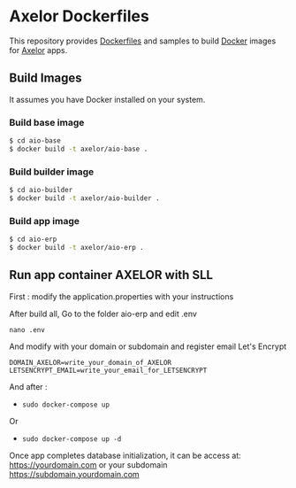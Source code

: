 # Axelor Dockerfiles

This repository provides [Dockerfiles](https://docs.docker.com/engine/reference/builder/) and samples to build [Docker](https://www.docker.com/what-docker) images for [Axelor](https://axelor.com) apps.

## Build Images

It assumes you have Docker installed on your system.

### Build base image

```sh
$ cd aio-base
$ docker build -t axelor/aio-base .
```

### Build builder image

```sh
$ cd aio-builder
$ docker build -t axelor/aio-builder .
```

### Build app image

```sh
$ cd aio-erp
$ docker build -t axelor/aio-erp .
```

## Run app container AXELOR with SLL

First : modify the application.properties with your instructions

After build all, Go to the folder aio-erp and edit .env
```
nano .env
```
And modify with your domain or subdomain and register email Let's Encrypt
```
DOMAIN_AXELOR=write_your_domain_of_AXELOR
LETSENCRYPT_EMAIL=write_your_email_for_LETSENCRYPT
```
And after :

* `sudo docker-compose up`

Or

* `sudo docker-compose up -d`

Once app completes database initialization, it can be access at: https://yourdomain.com or your subdomain https://subdomain.yourdomain.com

